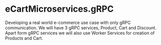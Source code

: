 # eCartMicroservices.gRPC
Developing a real world e-commerce use case with only gRPC communication. We will have 3 gRPC services, Product, Cart and Discount.
Apart form gRPC services we will also use Worker Services for creation of Products and Cart.

